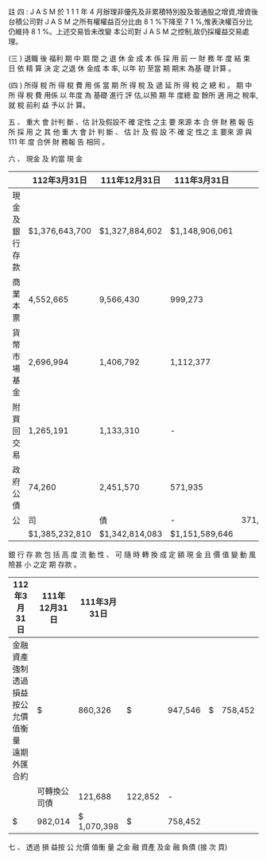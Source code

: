 註 四 : J A S M 於 1 1 1 年 4 月辦理非優先及非累積特別股及普通股之增資,增資後台積公司對 J A S M
之所有權權益百分比由 8 1 %下降至 7 1 %,惟表決權百分比仍維持 8 1 %。上述交易皆未改變 本公司對 J A S M 之控制,故仍採權益交易處理。

(三 ) 退職 後 福利 期 中 期 間 之 退 休 金 成 本 係 採 用 前 一 財 務 年 度 結 束 日 依 精 算 決 定 之退 休 金成 本 率, 以年 初 至當 期 期末 為基 礎 計算 。

(四 ) 所得 稅 所 得 稅 費 用 係 當 期 所 得 稅 及 遞 延 所 得 稅 之 總 和 。 期 中 所 得 稅 費 用係 以 年度 為 基礎 進行 評 估,以預 期 年 度總 盈 餘所 適 用之 稅率,就 稅 前利 益 予以 計 算。

五 、 重大 會 計判 斷 、估 計及假設不 確 定性 之主 要 來源 本 合 併 財 務 報 告 所 採 用 之 其 他 重 大 會 計 判 斷 、 估 計 及 假 設 不 確 定 性之 主 要來 源 與 111 年 度 合併 財 務報 告 相同 。

六 、 現金 及 約當 現 金

|                | 112年3月31日   | 111年12月31日   | 111年3月31日   |         |    |
|----------------|----------------|-----------------|----------------|---------|----|
| 現金及銀行存款 | $1,376,643,700 | $1,327,884,602  | $1,148,906,061 |         |    |
| 商業本票       | 4,552,665      | 9,566,430       | 999,273        |         |    |
| 貨幣市場基金   | 2,696,994      | 1,406,792       | 1,112,377      |         |    |
| 附買回交易     | 1,265,191      | 1,133,310       | -              |         |    |
| 政府公債       | 74,260         | 2,451,570       | 571,935        |         |    |
| 公             | 司             | 債              | -              | 371,379 | -  |
|                | $1,385,232,810 | $1,342,814,083  | $1,151,589,646 |         |    |

 銀 行 存 款 包 括 高 度 流 動 性 、 可 隨 時 轉 換 成 定 額 現 金 且 價 值 變 動 風 險甚 小 之定 期 存款 。

| 112年3月31日                                       | 111年12月31日   | 111年3月31日   |         |         |    |         |
|----------------------------------------------------|-----------------|----------------|---------|---------|----|---------|
| 金融資產 強制透過損益按公允價值衡 量  遠期外匯合約 | $               | 860,326        | $       | 947,546 | $  | 758,452 |
|                                                    | 可轉換公司債    | 121,688        | 122,852 | -       |    |         |
| $                                                  | 982,014         | $ 1,070,398    | $       | 758,452 |    |         |

七 、 透過 損 益按 公 允價 值衡 量 之金 融 資產 及金 融 負債
(接 次 頁)